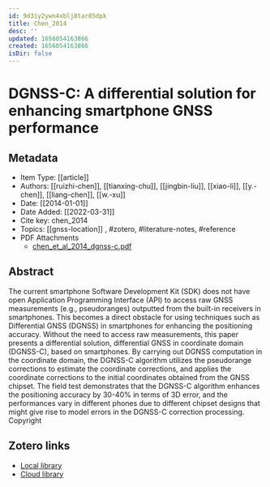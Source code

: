 ```yaml
---
id: 9d3iy2ywn4xblj8tar85dpk
title: Chen_2014
desc: ''
updated: 1656054163866
created: 1656054163866
isDir: false
---
```

# DGNSS-C: A differential solution for enhancing smartphone GNSS performance

## Metadata

* Item Type: [[article]]
* Authors: [[ruizhi-chen]], [[tianxing-chu]], [[jingbin-liu]], [[xiao-li]], [[y.-chen]], [[liang-chen]], [[w.-xu]]
* Date: [[2014-01-01]]
* Date Added: [[2022-03-31]]
* Cite key: chen_2014
* Topics: [[gnss-location]]
, #zotero, #literature-notes, #reference
* PDF Attachments
	- [chen_et_al_2014_dgnss-c.pdf](zotero://open-pdf/library/items/ZRBS2LUA)

## Abstract

The current smartphone Software Development Kit (SDK) does not have open Application Programming Interface (API) to access raw GNSS measurements (e.g., pseudoranges) outputted from the built-in receivers in smartphones. This becomes a direct obstacle for using techniques such as Differential GNSS (DGNSS) in smartphones for enhancing the positioning accuracy. Without the need to access raw measurements, this paper presents a differential solution, differential GNSS in coordinate domain (DGNSS-C), based on smartphones. By carrying out DGNSS computation in the coordinate domain, the DGNSS-C algorithm utilizes the pseudorange corrections to estimate the coordinate corrections, and applies the coordinate corrections to the initial coordinates obtained from the GNSS chipset. The field test demonstrates that the DGNSS-C algorithm enhances the positioning accuracy by 30-40% in terms of 3D error, and the performances vary in different phones due to different chipset designs that might give rise to model errors in the DGNSS-C correction processing. Copyright


##  Zotero links
* [Local library](zotero://select/items/3_IB7UXY2E)
* [Cloud library](http://zotero.org/groups/4613367/items/IB7UXY2E)


